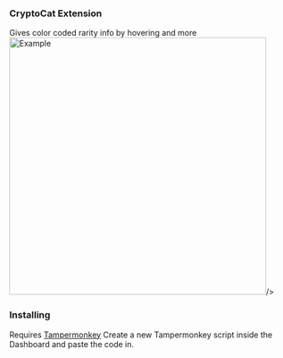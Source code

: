 ### CryptoCat Extension
Gives color coded rarity info by hovering and more
<img src="https://giant.gfycat.com/ShimmeringActiveCopperhead.gif" alt="Example" height="460px">/>

### Installing
Requires [Tampermonkey](https://chrome.google.com/webstore/detail/tampermonkey/dhdgffkkebhmkfjojejmpbldmpobfkfo?hl=en)
Create a new Tampermonkey script inside the Dashboard and paste the code in.
